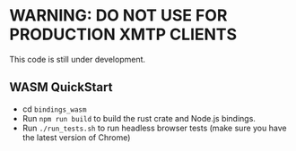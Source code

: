 # WARNING: DO NOT USE FOR PRODUCTION XMTP CLIENTS

This code is still under development.

## WASM QuickStart

- cd `bindings_wasm`
- Run `npm run build` to build the rust crate and Node.js bindings.
- Run `./run_tests.sh` to run headless browser tests (make sure you have the latest version of Chrome)

